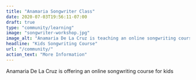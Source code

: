 ```yaml
---
title: "Anamaria Songwriter Class"
date: 2020-07-03T19:56:11-07:00
draft: true
type: "community/learning"
image: "songwriter-workshop.jpg"
image_alt: "Anamaria De La Cruz is teaching an online songwriting course for kids"
headline: "Kids Songwriting Course"
url: "/community/"
action_text: "More Information"
---
```

Anamaria De La Cruz is offering an online songwriting course for kids


